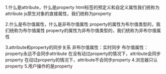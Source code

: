 1.什么是attribute，什么是property
    html标签的预定义和自定义属性我们统称为attribute
    js原生对象的直接属性，我们统称为property

2.什么是布尔值属性，什么是非布尔值属性
    property的属性为布尔值类型的，我们统称为布尔值属性
    property的属性为非布尔值类型的，我们统称为非布尔值属性

3.attribute和property的同步关系
    非布尔值属性：实时同步
    布尔值属性：
        property永远不会同步attribute
        在没有动过property的情况下，attribute会同步property
        在动过property的情况下，attribute不会同步property
4.浏览器只认property
5.用户操作的是property

